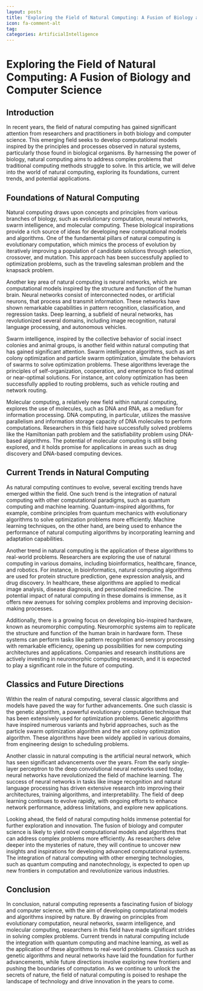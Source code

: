 ```yaml
---
layout: posts
title: "Exploring the Field of Natural Computing: A Fusion of Biology and Computer Science"
icon: fa-comment-alt
tag:      
categories: ArtificialIntelligence
---
```



# Exploring the Field of Natural Computing: A Fusion of Biology and Computer Science

## Introduction

In recent years, the field of natural computing has gained significant attention from researchers and practitioners in both biology and computer science. This emerging field seeks to develop computational models inspired by the principles and processes observed in natural systems, particularly those found in biological organisms. By harnessing the power of biology, natural computing aims to address complex problems that traditional computing methods struggle to solve. In this article, we will delve into the world of natural computing, exploring its foundations, current trends, and potential applications.

## Foundations of Natural Computing

Natural computing draws upon concepts and principles from various branches of biology, such as evolutionary computation, neural networks, swarm intelligence, and molecular computing. These biological inspirations provide a rich source of ideas for developing new computational models and algorithms. One of the fundamental pillars of natural computing is evolutionary computation, which mimics the process of evolution by iteratively improving a population of candidate solutions through selection, crossover, and mutation. This approach has been successfully applied to optimization problems, such as the traveling salesman problem and the knapsack problem.

Another key area of natural computing is neural networks, which are computational models inspired by the structure and function of the human brain. Neural networks consist of interconnected nodes, or artificial neurons, that process and transmit information. These networks have shown remarkable capabilities in pattern recognition, classification, and regression tasks. Deep learning, a subfield of neural networks, has revolutionized several domains, including image recognition, natural language processing, and autonomous vehicles.

Swarm intelligence, inspired by the collective behavior of social insect colonies and animal groups, is another field within natural computing that has gained significant attention. Swarm intelligence algorithms, such as ant colony optimization and particle swarm optimization, simulate the behaviors of swarms to solve optimization problems. These algorithms leverage the principles of self-organization, cooperation, and emergence to find optimal or near-optimal solutions. For instance, ant colony optimization has been successfully applied to routing problems, such as vehicle routing and network routing.

Molecular computing, a relatively new field within natural computing, explores the use of molecules, such as DNA and RNA, as a medium for information processing. DNA computing, in particular, utilizes the massive parallelism and information storage capacity of DNA molecules to perform computations. Researchers in this field have successfully solved problems like the Hamiltonian path problem and the satisfiability problem using DNA-based algorithms. The potential of molecular computing is still being explored, and it holds promise for applications in areas such as drug discovery and DNA-based computing devices.

## Current Trends in Natural Computing

As natural computing continues to evolve, several exciting trends have emerged within the field. One such trend is the integration of natural computing with other computational paradigms, such as quantum computing and machine learning. Quantum-inspired algorithms, for example, combine principles from quantum mechanics with evolutionary algorithms to solve optimization problems more efficiently. Machine learning techniques, on the other hand, are being used to enhance the performance of natural computing algorithms by incorporating learning and adaptation capabilities.

Another trend in natural computing is the application of these algorithms to real-world problems. Researchers are exploring the use of natural computing in various domains, including bioinformatics, healthcare, finance, and robotics. For instance, in bioinformatics, natural computing algorithms are used for protein structure prediction, gene expression analysis, and drug discovery. In healthcare, these algorithms are applied to medical image analysis, disease diagnosis, and personalized medicine. The potential impact of natural computing in these domains is immense, as it offers new avenues for solving complex problems and improving decision-making processes.

Additionally, there is a growing focus on developing bio-inspired hardware, known as neuromorphic computing. Neuromorphic systems aim to replicate the structure and function of the human brain in hardware form. These systems can perform tasks like pattern recognition and sensory processing with remarkable efficiency, opening up possibilities for new computing architectures and applications. Companies and research institutions are actively investing in neuromorphic computing research, and it is expected to play a significant role in the future of computing.

## Classics and Future Directions

Within the realm of natural computing, several classic algorithms and models have paved the way for further advancements. One such classic is the genetic algorithm, a powerful evolutionary computation technique that has been extensively used for optimization problems. Genetic algorithms have inspired numerous variants and hybrid approaches, such as the particle swarm optimization algorithm and the ant colony optimization algorithm. These algorithms have been widely applied in various domains, from engineering design to scheduling problems.

Another classic in natural computing is the artificial neural network, which has seen significant advancements over the years. From the early single-layer perceptron to the deep convolutional neural networks used today, neural networks have revolutionized the field of machine learning. The success of neural networks in tasks like image recognition and natural language processing has driven extensive research into improving their architectures, training algorithms, and interpretability. The field of deep learning continues to evolve rapidly, with ongoing efforts to enhance network performance, address limitations, and explore new applications.

Looking ahead, the field of natural computing holds immense potential for further exploration and innovation. The fusion of biology and computer science is likely to yield novel computational models and algorithms that can address complex problems more efficiently. As researchers delve deeper into the mysteries of nature, they will continue to uncover new insights and inspirations for developing advanced computational systems. The integration of natural computing with other emerging technologies, such as quantum computing and nanotechnology, is expected to open up new frontiers in computation and revolutionize various industries.

## Conclusion

In conclusion, natural computing represents a fascinating fusion of biology and computer science, with the aim of developing computational models and algorithms inspired by nature. By drawing on principles from evolutionary computation, neural networks, swarm intelligence, and molecular computing, researchers in this field have made significant strides in solving complex problems. Current trends in natural computing include the integration with quantum computing and machine learning, as well as the application of these algorithms to real-world problems. Classics such as genetic algorithms and neural networks have laid the foundation for further advancements, while future directions involve exploring new frontiers and pushing the boundaries of computation. As we continue to unlock the secrets of nature, the field of natural computing is poised to reshape the landscape of technology and drive innovation in the years to come.
